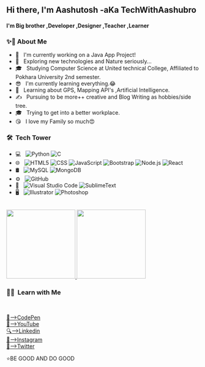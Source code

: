 <h2> Hi there, I'm Aashutosh -aKa TechWithAashubro </h2>

<h4> I'm Big brother ,Developer ,Designer ,Teacher ,Learner</h4>

<h3>  ✨🚩&nbsp;About Me </h3>

- 👲 &nbsp; I'm currently working on a Java App Project!
- 🎅 &nbsp; Exploring new technologies and Nature seriously...
- 🎓 &nbsp; Studying Computer Science at United technical College, Affiliated to Pokhara University 2nd semester.
- 😎 &nbsp; I'm currently learning everything.😂
- 🌱 &nbsp; Learning about GPS, Mapping API's ,Artificial Intelligence.
- ✍️ &nbsp; Pursuing to be more++ creative and Blog Writing as hobbies/side tree.
- 🎓 &nbsp; Trying to get into a better workplace.
- 😘 &nbsp; I love my Family so much😍


<h3> 🛠 &nbsp;Tech Tower</h3>

- 💻 &nbsp;
  ![Python](https://img.shields.io/badge/-Python-333333?style=flat&logo=python)
  ![C](https://img.shields.io/badge/-C-333333?style=flat&logo=C%2B%2B&logoColor=00599C)
- 🌐 &nbsp;
  ![HTML5](https://img.shields.io/badge/-HTML5-333333?style=flat&logo=HTML5)
  ![CSS](https://img.shields.io/badge/-CSS-333333?style=flat&logo=CSS3&logoColor=1572B6)
  ![JavaScript](https://img.shields.io/badge/-JavaScript-333333?style=flat&logo=javascript)
  ![Bootstrap](https://img.shields.io/badge/-Bootstrap-333333?style=flat&logo=bootstrap&logoColor=563D7C)
  ![Node.js](https://img.shields.io/badge/-Node.js-333333?style=flat&logo=node.js)
  ![React](https://img.shields.io/badge/-React-333333?style=flat&logo=react)
- 🛢 &nbsp;
  ![MySQL](https://img.shields.io/badge/-MySQL-333333?style=flat&logo=mysql)
  ![MongoDB](https://img.shields.io/badge/-MongoDB-333333?style=flat&logo=mongodb)
- ⚙️ &nbsp;
  ![GitHub](https://img.shields.io/badge/-GitHub-333333?style=flat&logo=github)
- 🔧 &nbsp;
  ![Visual Studio Code](https://img.shields.io/badge/-Visual%20Studio%20Code-333333?style=flat&logo=visual-studio-code&logoColor=007ACC)
  ![SublimeText](https://img.shields.io/badge/-SublimeText-333333?style=flat&logo=eclipse-ide&logoColor=2C2255)
- 🖥 &nbsp;
  ![Illustrator](https://img.shields.io/badge/-Illustrator-333333?style=flat&logo=adobe-illustrator)
  ![Photoshop](https://img.shields.io/badge/-Photoshop-333333?style=flat&logo=adobe-photoshop)
  
  
<br/>

<a href="https://github.com/Aashutoshbro">
  <img height="180em" src="https://github-readme-stats.vercel.app/api?username=Aashutoshbro&theme=buefy&show_icons=true" />
  <img height="180em" src="https://github-readme-stats.vercel.app/api/top-langs/?username=Aashutoshbro&theme=buefy&layout=compact" />
</a>

<br/>

<h3> 🤝🏻 &nbsp;Learn with Me </h3><br>

<a href="https://codepen.io/laseraashu">🐇-->CodePen</a><br>
<a href="https://www.youtube.com/c/TechWithAashubro">📢-->YouTube</a><br>
<a href="https://www.linkedin.com/in/aashutosh-sapkota-6b1a71187/">🔍-->Linkedin</a><br>
<a href="https://www.instagram.com/aashutoshbro/">🧨-->Instagram</a><br>
<a href="https://twitter.com/laseraashu">💎-->Twitter</a><br>




⭐️BE GOOD AND DO GOOD
